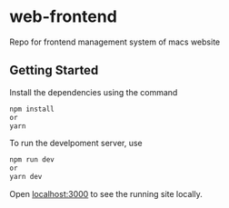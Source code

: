 # web-frontend
Repo for frontend management system of macs website

## Getting Started

Install the dependencies using the command 
```bash
npm install
or
yarn
````

To run the develpoment server, use

```bash
npm run dev
or
yarn dev
```

Open [localhost:3000](http://localhost:3000) to see the running site locally.
